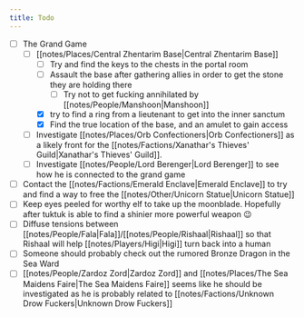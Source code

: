 ```yaml
---
title: Todo
---
```

- [ ] The Grand Game
	- [ ]  [[notes/Places/Central Zhentarim Base|Central Zhentarim Base]]
		- [ ] Try and find the keys to the chests in the portal room
		- [ ] Assault the base after gathering allies in order to get the stone they are holding there
			- [ ] Try not to get fucking annihilated by [[notes/People/Manshoon|Manshoon]]
		- [x] try to find a ring from a lieutenant to get into the inner sanctum
		- [x] Find the true location of the base, and an amulet to gain access
	- [ ] Investigate [[notes/Places/Orb Confectioners|Orb Confectioners]] as a likely front for the [[notes/Factions/Xanathar's Thieves' Guild|Xanathar's Thieves' Guild]].
	- [ ] Investigate [[notes/People/Lord Berenger|Lord Berenger]] to see how he is connected to the grand game
- [ ] Contact the [[notes/Factions/Emerald Enclave|Emerald Enclave]] to try and find a way to free the [[notes/Other/Unicorn Statue|Unicorn Statue]]
- [ ] Keep eyes peeled for worthy elf to take up the moonblade. Hopefully after tuktuk is able to find a shinier more powerful weapon 😉
- [ ] Diffuse tensions between [[notes/People/Fala|Fala]]/[[notes/People/Rishaal|Rishaal]] so that Rishaal will help [[notes/Players/Higi|Higi]] turn back into a human
- [ ] Someone should probably check out the rumored Bronze Dragon in the Sea Ward
- [ ] [[notes/People/Zardoz Zord|Zardoz Zord]] and [[notes/Places/The Sea Maidens Faire|The Sea Maidens Faire]] seems like he should be investigated as he is probably related to [[notes/Factions/Unknown Drow Fuckers|Unknown Drow Fuckers]]